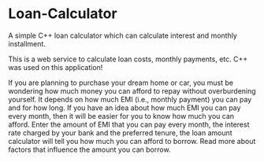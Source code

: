 # Loan-Calculator
A simple C++ loan calculator which can calculate interest and monthly installment.

This is a web service to calculate loan costs, monthly payments, etc. 
C++ was used on this application!

If you are planning to purchase your dream home or car, you must be wondering how much money you can afford to repay without overburdening yourself. It depends on how much EMI (i.e., monthly payment) you can pay and for how long. If you have an idea about how much EMI you can pay every month, then it will be easier for you to know how much you can afford. Enter the amount of EMI that you can pay every month, the interest rate charged by your bank and the preferred tenure, the loan amount calculator will tell you how much you can afford to borrow. Read more about factors that influence the amount you can borrow.


